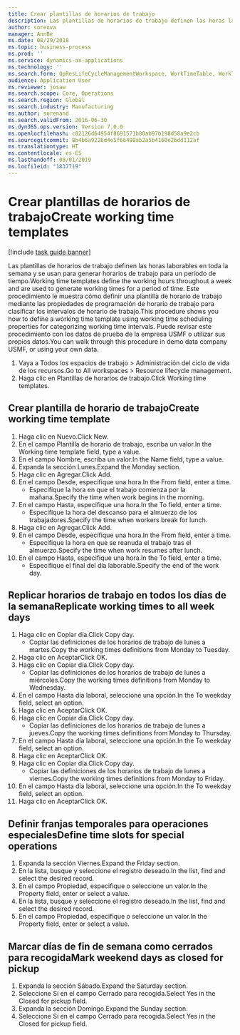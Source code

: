 ```yaml
---
title: Crear plantillas de horarios de trabajo
description: Las plantillas de horarios de trabajo definen las horas laborables en toda la semana y se usan para generar horarios de trabajo para un período de tiempo.
author: sorenva
manager: AnnBe
ms.date: 08/29/2018
ms.topic: business-process
ms.prod: ''
ms.service: dynamics-ax-applications
ms.technology: ''
ms.search.form: OpResLifeCycleManagementWorkspace, WorkTimeTable, WorkTimeCopyDayDialog
audience: Application User
ms.reviewer: josaw
ms.search.scope: Core, Operations
ms.search.region: Global
ms.search.industry: Manufacturing
ms.author: sorenand
ms.search.validFrom: 2016-06-30
ms.dyn365.ops.version: Version 7.0.0
ms.openlocfilehash: c82126d64954f8691571b80ab97b198d58a9e2cb
ms.sourcegitcommit: 8b4b6a9226d4e5f66498ab2a5b4160e26dd112af
ms.translationtype: HT
ms.contentlocale: es-ES
ms.lasthandoff: 08/01/2019
ms.locfileid: "1837719"
---
```

# <a name="create-working-time-templates"></a><span data-ttu-id="ebf4a-103">Crear plantillas de horarios de trabajo</span><span class="sxs-lookup"><span data-stu-id="ebf4a-103">Create working time templates</span></span>

[!include [task guide banner](../../includes/task-guide-banner.md)]

<span data-ttu-id="ebf4a-104">Las plantillas de horarios de trabajo definen las horas laborables en toda la semana y se usan para generar horarios de trabajo para un período de tiempo.</span><span class="sxs-lookup"><span data-stu-id="ebf4a-104">Working time templates define the working hours throughout a week and are used to generate working times for a period of time.</span></span> <span data-ttu-id="ebf4a-105">Este procedimiento le muestra cómo definir una plantilla de horario de trabajo mediante las propiedades de programación de horario de trabajo para clasificar los intervalos de horario de trabajo.</span><span class="sxs-lookup"><span data-stu-id="ebf4a-105">This procedure shows you how to define a working time template using working time scheduling properties for categorizing working time intervals.</span></span> <span data-ttu-id="ebf4a-106">Puede revisar este procedimiento con los datos de prueba de la empresa USMF o utilizar sus propios datos.</span><span class="sxs-lookup"><span data-stu-id="ebf4a-106">You can walk through this procedure in demo data company USMF, or using your own data.</span></span>

1. <span data-ttu-id="ebf4a-107">Vaya a Todos los espacios de trabajo > Administración del ciclo de vida de los recursos.</span><span class="sxs-lookup"><span data-stu-id="ebf4a-107">Go to All workspaces > Resource lifecycle management.</span></span>
2. <span data-ttu-id="ebf4a-108">Haga clic en Plantillas de horarios de trabajo.</span><span class="sxs-lookup"><span data-stu-id="ebf4a-108">Click Working time templates.</span></span>

## <a name="create-working-time-template"></a><span data-ttu-id="ebf4a-109">Crear plantilla de horario de trabajo</span><span class="sxs-lookup"><span data-stu-id="ebf4a-109">Create working time template</span></span>
1. <span data-ttu-id="ebf4a-110">Haga clic en Nuevo.</span><span class="sxs-lookup"><span data-stu-id="ebf4a-110">Click New.</span></span>
2. <span data-ttu-id="ebf4a-111">En el campo Plantilla de horario de trabajo, escriba un valor.</span><span class="sxs-lookup"><span data-stu-id="ebf4a-111">In the Working time template field, type a value.</span></span>
3. <span data-ttu-id="ebf4a-112">En el campo Nombre, escriba un valor.</span><span class="sxs-lookup"><span data-stu-id="ebf4a-112">In the Name field, type a value.</span></span>
4. <span data-ttu-id="ebf4a-113">Expanda la sección Lunes.</span><span class="sxs-lookup"><span data-stu-id="ebf4a-113">Expand the Monday section.</span></span>
5. <span data-ttu-id="ebf4a-114">Haga clic en Agregar.</span><span class="sxs-lookup"><span data-stu-id="ebf4a-114">Click Add.</span></span>
6. <span data-ttu-id="ebf4a-115">En el campo Desde, especifique una hora.</span><span class="sxs-lookup"><span data-stu-id="ebf4a-115">In the From field, enter a time.</span></span>
    * <span data-ttu-id="ebf4a-116">Especifique la hora en que el trabajo comienza por la mañana.</span><span class="sxs-lookup"><span data-stu-id="ebf4a-116">Specify the time when work begins in the morning.</span></span>  
7. <span data-ttu-id="ebf4a-117">En el campo Hasta, especifique una hora.</span><span class="sxs-lookup"><span data-stu-id="ebf4a-117">In the To field, enter a time.</span></span>
    * <span data-ttu-id="ebf4a-118">Especifique la hora del descanso para el almuerzo de los trabajadores.</span><span class="sxs-lookup"><span data-stu-id="ebf4a-118">Specify the time when workers break for lunch.</span></span>  
8. <span data-ttu-id="ebf4a-119">Haga clic en Agregar.</span><span class="sxs-lookup"><span data-stu-id="ebf4a-119">Click Add.</span></span>
9. <span data-ttu-id="ebf4a-120">En el campo Desde, especifique una hora.</span><span class="sxs-lookup"><span data-stu-id="ebf4a-120">In the From field, enter a time.</span></span>
    * <span data-ttu-id="ebf4a-121">Especifique la hora en que se reanuda el trabajo tras el almuerzo.</span><span class="sxs-lookup"><span data-stu-id="ebf4a-121">Specify the time when work resumes after lunch.</span></span>  
10. <span data-ttu-id="ebf4a-122">En el campo Hasta, especifique una hora.</span><span class="sxs-lookup"><span data-stu-id="ebf4a-122">In the To field, enter a time.</span></span>
    * <span data-ttu-id="ebf4a-123">Especifique el final del día laborable.</span><span class="sxs-lookup"><span data-stu-id="ebf4a-123">Specify the end of the work day.</span></span>  

## <a name="replicate-working-times-to-all-week-days"></a><span data-ttu-id="ebf4a-124">Replicar horarios de trabajo en todos los días de la semana</span><span class="sxs-lookup"><span data-stu-id="ebf4a-124">Replicate working times to all week days</span></span>
1. <span data-ttu-id="ebf4a-125">Haga clic en Copiar día.</span><span class="sxs-lookup"><span data-stu-id="ebf4a-125">Click Copy day.</span></span>
    * <span data-ttu-id="ebf4a-126">Copiar las definiciones de los horarios de trabajo de lunes a martes.</span><span class="sxs-lookup"><span data-stu-id="ebf4a-126">Copy the working times definitions from Monday to Tuesday.</span></span>  
2. <span data-ttu-id="ebf4a-127">Haga clic en Aceptar</span><span class="sxs-lookup"><span data-stu-id="ebf4a-127">Click OK.</span></span>
3. <span data-ttu-id="ebf4a-128">Haga clic en Copiar día.</span><span class="sxs-lookup"><span data-stu-id="ebf4a-128">Click Copy day.</span></span>
    * <span data-ttu-id="ebf4a-129">Copiar las definiciones de los horarios de trabajo de lunes a miércoles.</span><span class="sxs-lookup"><span data-stu-id="ebf4a-129">Copy the working times definitions from Monday to Wednesday.</span></span>  
4. <span data-ttu-id="ebf4a-130">En el campo Hasta día laboral, seleccione una opción.</span><span class="sxs-lookup"><span data-stu-id="ebf4a-130">In the To weekday field, select an option.</span></span>
5. <span data-ttu-id="ebf4a-131">Haga clic en Aceptar</span><span class="sxs-lookup"><span data-stu-id="ebf4a-131">Click OK.</span></span>
6. <span data-ttu-id="ebf4a-132">Haga clic en Copiar día.</span><span class="sxs-lookup"><span data-stu-id="ebf4a-132">Click Copy day.</span></span>
    * <span data-ttu-id="ebf4a-133">Copiar las definiciones de los horarios de trabajo de lunes a jueves.</span><span class="sxs-lookup"><span data-stu-id="ebf4a-133">Copy the working times definitions from Monday to Thursday.</span></span>  
7. <span data-ttu-id="ebf4a-134">En el campo Hasta día laboral, seleccione una opción.</span><span class="sxs-lookup"><span data-stu-id="ebf4a-134">In the To weekday field, select an option.</span></span>
8. <span data-ttu-id="ebf4a-135">Haga clic en Aceptar</span><span class="sxs-lookup"><span data-stu-id="ebf4a-135">Click OK.</span></span>
9. <span data-ttu-id="ebf4a-136">Haga clic en Copiar día.</span><span class="sxs-lookup"><span data-stu-id="ebf4a-136">Click Copy day.</span></span>
    * <span data-ttu-id="ebf4a-137">Copiar las definiciones de los horarios de trabajo de lunes a viernes.</span><span class="sxs-lookup"><span data-stu-id="ebf4a-137">Copy the working times definitions from Monday to Friday.</span></span>  
10. <span data-ttu-id="ebf4a-138">En el campo Hasta día laboral, seleccione una opción.</span><span class="sxs-lookup"><span data-stu-id="ebf4a-138">In the To weekday field, select an option.</span></span>
11. <span data-ttu-id="ebf4a-139">Haga clic en Aceptar</span><span class="sxs-lookup"><span data-stu-id="ebf4a-139">Click OK.</span></span>

## <a name="define-time-slots-for-special-operations"></a><span data-ttu-id="ebf4a-140">Definir franjas temporales para operaciones especiales</span><span class="sxs-lookup"><span data-stu-id="ebf4a-140">Define time slots for special operations</span></span>
1. <span data-ttu-id="ebf4a-141">Expanda la sección Viernes.</span><span class="sxs-lookup"><span data-stu-id="ebf4a-141">Expand the Friday section.</span></span>
2. <span data-ttu-id="ebf4a-142">En la lista, busque y seleccione el registro deseado.</span><span class="sxs-lookup"><span data-stu-id="ebf4a-142">In the list, find and select the desired record.</span></span>
3. <span data-ttu-id="ebf4a-143">En el campo Propiedad, especifique o seleccione un valor.</span><span class="sxs-lookup"><span data-stu-id="ebf4a-143">In the Property field, enter or select a value.</span></span>
4. <span data-ttu-id="ebf4a-144">En la lista, busque y seleccione el registro deseado.</span><span class="sxs-lookup"><span data-stu-id="ebf4a-144">In the list, find and select the desired record.</span></span>
5. <span data-ttu-id="ebf4a-145">En el campo Propiedad, especifique o seleccione un valor.</span><span class="sxs-lookup"><span data-stu-id="ebf4a-145">In the Property field, enter or select a value.</span></span>

## <a name="mark-weekend-days-as-closed-for-pickup"></a><span data-ttu-id="ebf4a-146">Marcar días de fin de semana como cerrados para recogida</span><span class="sxs-lookup"><span data-stu-id="ebf4a-146">Mark weekend days as closed for pickup</span></span>
1. <span data-ttu-id="ebf4a-147">Expanda la sección Sábado.</span><span class="sxs-lookup"><span data-stu-id="ebf4a-147">Expand the Saturday section.</span></span>
2. <span data-ttu-id="ebf4a-148">Seleccione Sí en el campo Cerrado para recogida.</span><span class="sxs-lookup"><span data-stu-id="ebf4a-148">Select Yes in the Closed for pickup field.</span></span>
3. <span data-ttu-id="ebf4a-149">Expanda la sección Domingo.</span><span class="sxs-lookup"><span data-stu-id="ebf4a-149">Expand the Sunday section.</span></span>
4. <span data-ttu-id="ebf4a-150">Seleccione Sí en el campo Cerrado para recogida.</span><span class="sxs-lookup"><span data-stu-id="ebf4a-150">Select Yes in the Closed for pickup field.</span></span>

